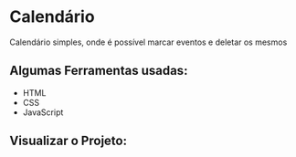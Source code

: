 <h1>Calendário</h1>

<p>Calendário simples, onde é possível marcar eventos e deletar os mesmos </p>

<h2>Algumas Ferramentas usadas:</h2>
<ul>
  <li>HTML</li>
  <li>CSS</li>
  <li>JavaScript</li>
</ul>

<h2>Visualizar o Projeto: </h2>
